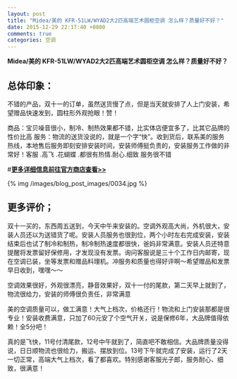 ```yaml
---
layout: post
title: "Midea/美的 KFR-51LW/WYAD2大2匹高端艺术圆柜空调 怎么样？质量好不好？"
date: 2015-12-29 22:17:40 +0800
comments: true
categories: 空调
---
```


**Midea/美的 KFR-51LW/WYAD2大2匹高端艺术圆柜空调 怎么样？质量好不好？**

## 总体印象：

不错的产品，双十一的订单，虽然送货慢了点，但是当天就安排了人上门安装，希望赠品快速发到，圆柱形外观抢眼！赞！

商品：宝贝噪音很小，制冷、制热效果都不错，比实体店便宜多了，比其它品牌的性价比高
服务：物流的送货没说的，就是一个字“快”。收到货后，联系美的服务热线，本地售后服务即刻安排安装时间，安装师傅挺负责的，安装服务工作做的非常好！客服 .高飞 .花蝴蝶 .都很有热情.耐心.细致 服务很不错

#[**更多详细信息前往官方商店查看>>**](http://redirect.simba.taobao.com/rd?w=unionnojs&f=http%3A%2F%2Fai.taobao.com%2Fauction%2Fedetail.htm%3Fe%3DDTAB5JMVO4C6k0Or%252B%252BH4tMkdKpYokoeiURZm4csnlQCLltG5xFicOdXrTUTgh9sMDPIwxrc30rgx5xFFx04TddwPqZtsoXfgqLKJiCwc7I6msqdEeVczj3nayBoLCgTwTvme0vjtiFDqT66t4pVUGw%253D%253D%26ptype%3D100010%26from%3Dbasic&k=5ccfdb950740ca16&c=un&b=alimm_0&p=mm_109581374_12296429_46532450)

<!--More-->

{% img /images/blog_post_images/0034.jpg %}

## 更多评价；

双十一买的，东西周五送到，今天中午来安装的。空调外观高大尚，外机很大，安装人员还以为送错货了呢。安装人员服务也很到位，两个小时左右完成安装，安装结束后也试了制冷和制热，制冷制热速度都很快，爸妈非常满意。安装人员还特意提醒将发票留好保修用，才发现没有发票。询问客服说是三十个工作日内邮寄，现在空调已装，坐等发票和赠品料理机。冲服务和质量也得好评啊～希望赠品和发票早日收到，嘿嘿～～

空调效果很好，外观很漂亮，静音效果好，双十一付的尾款，第二天早上就到了，物流很给力，安装的师傅很负责任，非常满意

美的空调质量可以，做工满意！大气上档次，价格还行！物流和上门安装那都是很专业！安装收费满意，只加了60元安了个空气开关，说是保修6年，大品牌值得依赖！全5分吧！

真的是飞快，11号付清尾款，12号中午就到了，简直吧不敢相信。大品牌质量没得说，日日顺物流也很给力，搬运、摆放到位。13号下午就完成了安装，运行了2天一切正常，高端大气上档次，看了都喜欢。特别感谢客服光子郎，服务耐心、细致，很满意！